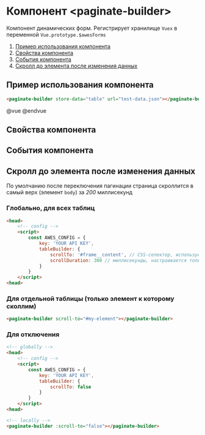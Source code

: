 # Компонент &lt;paginate-builder&gt;

Компонент динамических форм. Регистрирует хранилище `Vuex` в переменной `Vue.prototype.$awesForms`

1. [Пример использования компонента](#pb-example)
2. [Свойства компонента](#pb-options)
3. [События компонента](#pb-events)
4. [Скролл до элемента после изменения данных](#pb-scroll)

## <a name="pb-example"></a> Пример использования компонента

```html
<paginate-builder store-data="table" url="test-data.json"></paginate-builder>
```

@vue
<paginate-builder store-data="table" url="test-data.json"></paginate-builder>
@endvue


## <a name="pb-options"></a> Свойства компонента


## <a name="pb-events"></a> События компонента


## <a name="pb-scroll"></a> Скролл до элемента после изменения данных

По умолчанию после переключения пагинации страница скроллится в самый верх (элемент `body`) за *200* миллисекунд

### Глобально, для всех таблиц

```html
<head>
    <!-- config -->
    <script>
        const AWES_CONFIG = {
            key: 'YOUR API KEY',
            tableBuilder: {
                scrollTo: '#frame__content', // CSS-селектор, используется в document.QuerySelector
                scrollDuration: 300 // миллисекунды, настраивается только глобально для всех таблиц
            }
        }
    </script>
<head>
```


### Для отдельной таблицы (только элемент к которому сколлим)

```html
<paginate-builder scroll-to="#my-element"></paginate-builder>
```


### Для отключения

```html
<!-- globally -->
<head>
    <!-- config -->
    <script>
        const AWES_CONFIG = {
            key: 'YOUR API KEY',
            tableBuilder: {
                scrollTo: false
            }
        }
    </script>
<head>

<!-- locally -->
<paginate-builder :scroll-to="false"></paginate-builder>
```